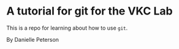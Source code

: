 # A tutorial for git for the VKC Lab

This is a repo for learning about how to use `git`.

By Danielle Peterson

